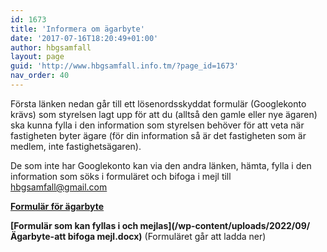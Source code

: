 ```yaml
---
id: 1673
title: 'Informera om ägarbyte'
date: '2017-07-16T18:20:49+01:00'
author: hbgsamfall
layout: page
guid: 'http://www.hbgsamfall.info.tm/?page_id=1673'
nav_order: 40
---
```


Första länken nedan går till ett lösenordsskyddat formulär (Googlekonto krävs) som styrelsen lagt upp för att du (alltså den gamle eller nye ägaren) ska kunna fylla i den information som styrelsen behöver för att veta när fastigheten byter ägare (för din information så är det fastigheten som är medlem, inte fastighetsägaren).

De som inte har Googlekonto kan via den andra länken, hämta, fylla i den information som söks i formuläret och bifoga i mejl till hbgsamfall@gmail.com 

[**Formulär för ägarbyte**](https://drive.google.com/open?id=18Goob2W3E8hGthVvIGM53WmRepJTFPogsWhvh-mnGy0)

**[Formulär som kan fyllas i och mejlas](/wp-content/uploads/2022/09/Ägarbyte-att bifoga mejl.docx)** (Formuläret går att ladda ner)
